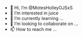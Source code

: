 - 👋 Hi, I’m @MotesHolleyOJSxS
- 👀 I’m interested in juice
- 🌱 I’m currently learning ...
- 💞️ I’m looking to collaborate on ...
- 📫 How to reach me ...

<!---
MotesHolleyOJSxS/MotesHolleyOJSxS is a ✨ special ✨ repository because its `README.md` (this file) appears on your GitHub profile.
You can click the Preview link to take a look at your changes.
--->
